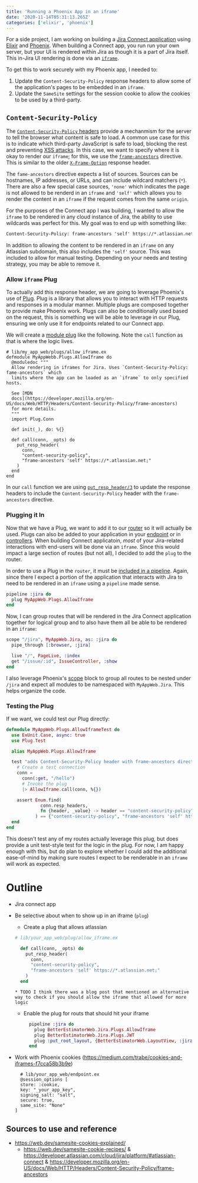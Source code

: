 ```yaml
---
title: 'Running a Phoenix App in an iframe'
date: '2020-11-14T05:31:13.265Z'
categories: ['elixir', 'phoenix']
---
```


For a side project, I am working on building a [Jira Connect application](https://developer.atlassian.com/cloud/jira/platform/#atlassian-connect) using [Elixir](https://elixir-lang.org/) and [Phoenix](https://www.phoenixframework.org/). When building a Connect app, you run run your own server, but your UI is rendered within Jira as though it is a part of Jira itself. This in-Jira UI rendering is done via an [`iframe`](https://developer.mozilla.org/en-US/docs/Web/HTML/Element/iframe).

To get this to work securely with my Phoenix app, I needed to:

1. Update the `Content-Security-Policy` response headers to allow some of the application's pages to be embedded in an `iframe`.
2. Update the `SameSite` settings for the session cookie to allow the cookies to be used by a third-party.

## `Content-Security-Policy`

The [`Content-Security-Policy` headers](https://developer.mozilla.org/en-US/docs/Web/HTTP/Headers/Content-Security-Policy) provide a mechanmism for the server to tell the browser what content is safe to load. A common use case for this is to indicate which third-party JavaScript is safe to load, blocking the rest and preventing [XSS attacks](https://developer.mozilla.org/en-US/docs/Glossary/Cross-site_scripting). In this case, we want to specify where it is okay to render our `iframe`; for this, we use the [`frame-ancestors`](https://developer.mozilla.org/en-US/docs/Web/HTTP/Headers/Content-Security-Policy/frame-ancestors) directive. This is similar to the older [`X-Frame-Option`](https://developer.mozilla.org/en-US/docs/Web/HTTP/Headers/X-Frame-Options) response header.

The `fame-ancestors` directive expects a list of sources. Sources can be hostnames, IP addresses, or URLs, and can include wildcard matchers (`*`). There are also a few special case sources, `'none'` which indicates the page is not allowed to be renderd in an `iframe` and `'self'` which allows you to render the content in an `iframe` if the request comes from the same `origin`.

For the purposes of the Connect app I was building, I wanted to allow the `iframe` to be rendered in any cloud instance of Jira, the ability to use wildcards was perfect for this. My goal was to end up with something like:

```html
Content-Security-Policy: frame-ancestors 'self' https://*.atlassian.net
```

In addition to allowing the content to be rendered in an `iframe` on any Atlassian subdomain, this also includes the `'self'` source. This was included to allow for manual testing. Depending on your needs and testing strategy, you may be able to remove it.

### Allow `iframe` Plug

To actually add this response header, we are going to leverage Phoenix's use of [Plug](https://hexdocs.pm/phoenix/plug.html). Plug is a library that allows you to interact with HTTP requests and responses in a modular manner. Multiple plugs are composed together to provide make Phoenix work. Plugs can also be conditionally used based on the request, this is something we will be able to leverage in our Plug, ensuring we only use it for endpoints related to our Connect app.  

We will create a [module plug](https://hexdocs.pm/phoenix/plug.html#module-plugs) like the following. Note the `call` function as that is where the logic lives.

```elixir{15-21}
# lib/my_app_web/plugs/allow_iframe.ex
defmodule MyAppWebb.Plugs.AllowIframe do
  @moduledoc """
  Allow rendering in iframes for Jira. Uses `Content-Security-Policy: fame-ancestors` which
  limits where the app can be loaded as an `iframe` to only specified hosts.

  See [MDN
  docs](https://developer.mozilla.org/en-US/docs/Web/HTTP/Headers/Content-Security-Policy/frame-ancestors)
  for more details.
  """
  import Plug.Conn

  def init(_), do: %{}

  def call(conn, _opts) do
    put_resp_header(
      conn,
      "content-security-policy",
      "frame-ancestors 'self' https://*.atlassian.net;"
    )
  end
end
```

In our `call` function we are using [`put_resp_header/3`](https://hexdocs.pm/plug/Plug.Conn.html?#put_resp_header/3) to update the response headers to include the `Content-Security-Policy` header with the `frame-ancestors` directive.

### Plugging it In

Now that we have a Plug, we want to add it to our [router](https://hexdocs.pm/phoenix/plug.html#controller-plugs) so it will actually be used. Plugs can also be added to your application in your [endpoint](https://hexdocs.pm/phoenix/plug.html#endpoint-plugs) or in [controllers](https://hexdocs.pm/phoenix/plug.html#controller-plugs). When building Connect applicatoin, _most_ of your Jira-related interactions with end-users will be done via an `iframe`. Since this would impact a large section of routes (but not all), I decided to add the `plug` to the router.

In order to use a Plug in the `router`, it must be [included in a pipeline](https://hexdocs.pm/phoenix/plug.html#router-plugs). Again, since there I expect a portion of the application that interacts with Jira to need to be rendered in an `iframe` using a `pipeline` made sense. 


```elixir
pipeline :jira do
  plug MyAppWeb.Plugs.AllowIframe
end
```

Now, I can group routes that will be rendered in the Jira Connect application together for logical group and to also have them all be able to be rendered in an `iframe`:

```elixir
scope "/jira", MyAppWeb.Jira, as: :jira do
  pipe_through [:browser, :jira]

  live "/", PageLive, :index
  get "/issue/:id", IssueController, :show
end
```

I also leverage Phoenix's [scope](https://hexdocs.pm/phoenix/routing.html#scoped-routes) block to group all routes to be nested under `/jira` and expect all modules to be namespaced with `MyAppWeb.Jira`. This helps organize the code.

### Testing the Plug

If we want, we could test our Plug directly:

```elixir
defmodule MyAppWeb.Plugs.AllowIframeTest do
  use ExUnit.Case, async: true
  use Plug.Test

  alias MyAppWeb.Plugs.AllowIframe

  test "adds Content-Security-Policy header with frame-ancestors directive to response headers" do
    # Create a test connection
    conn = 
      conn(:get, "/hello")
      # Invoke the plug
      |> AllowIframe.call(conn, %{})

    assert Enum.find(
             conn.resp_headers,
             fn {header, _value} -> header == "content-security-policy" end
           ) == {"content-security-policy", "frame-ancestors 'self' https://*.atlassian.net;"}
  end
end
```

This doesn't test any of my routes actually leverage this plug, but does provide a unit test-style test for the logic in the plug. For now, I am happy enough with this, but do plan to explore whether I could add the additional ease-of-mind by making sure routes I expect to be renderable in an `iframe` will work as expected.


# Outline

* Jira connect app
* Be selective about when to show up in an iframe (`plug`)
    * Create a plug that allows atlassian
    ```elixir
    # lib/your_app_web/plug/allow_iframe.ex

      def call(conn, _opts) do
        put_resp_header(
          conn,
          "content-security-policy",
          "frame-ancestors 'self' https://*.atlassian.net;"
        )
      end
    ```
      * TODO I think there was a blog post that mentioned an alternative way to check if you should allow the iframe that allowed for more logic
    * Enable the plug for routs that should hit your iframe
        ```elixir
          pipeline :jira do
            plug BetterEstimatorWeb.Jira.Plugs.AllowIframe
            plug BetterEstimatorWeb.Jira.Plugs.JWT
            plug :put_root_layout, {BetterEstimatorWeb.LayoutView, :jira}
          end
        ```

* Work with Phoenix cookies (https://medium.com/trabe/cookies-and-iframes-f7cca58b3b9e) 
    ```elixir{6-7}
      # lib/your_app_web/endpoint.ex
      @session_options [
      store: :cookie,
      key: "_your_app_key",
      signing_salt: "salt",
      secure: true,
      same_site: "None"
    ]
    ```

## Sources to use and reference

* https://web.dev/samesite-cookies-explained/
    * https://web.dev/samesite-cookie-recipes/
& https://developer.atlassian.com/cloud/jira/platform/#atlassian-connect
& https://developer.mozilla.org/en-US/docs/Web/HTTP/Headers/Content-Security-Policy/frame-ancestors
